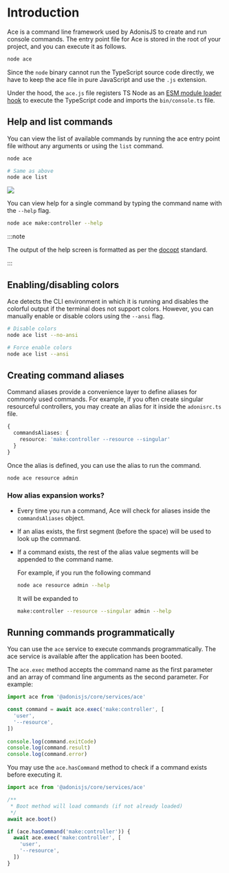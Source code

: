 # Introduction

Ace is a command line framework used by AdonisJS to create and run console commands. The entry point file for Ace is stored in the root of your project, and you can execute it as follows.

```sh
node ace
```

Since the `node` binary cannot run the TypeScript source code directly, we have to keep the ace file in pure JavaScript and use the `.js` extension.

Under the hood, the `ace.js` file registers TS Node as an [ESM module loader hook](https://nodejs.org/api/module.html#customization-hooks) to execute the TypeScript code and imports the `bin/console.ts` file.

## Help and list commands

You can view the list of available commands by running the ace entry point file without any arguments or using the `list` command.

```sh
node ace

# Same as above
node ace list
```

![](./ace_help_screen.jpeg)

You can view help for a single command by typing the command name with the `--help` flag.

```sh
node ace make:controller --help
```

:::note

The output of the help screen is formatted as per the [docopt](http://docopt.org/) standard.

:::


## Enabling/disabling colors

Ace detects the CLI environment in which it is running and disables the colorful output if the terminal does not support colors. However, you can manually enable or disable colors using the `--ansi` flag.

```sh
# Disable colors
node ace list --no-ansi

# Force enable colors
node ace list --ansi
```

## Creating command aliases

Command aliases provide a convenience layer to define aliases for commonly used commands. For example, if you often create singular resourceful controllers, you may create an alias for it inside the `adonisrc.ts` file.

```ts
{
  commandsAliases: {
    resource: 'make:controller --resource --singular'
  }
}
```

Once the alias is defined, you can use the alias to run the command.

```sh
node ace resource admin
```

### How alias expansion works?

- Every time you run a command, Ace will check for aliases inside the `commandsAliases` object. 
- If an alias exists, the first segment (before the space) will be used to look up the command.
- If a command exists, the rest of the alias value segments will be appended to the command name.

    For example, if you run the following command

    ```sh
    node ace resource admin --help
    ```
    
    It will be expanded to
    
    ```sh
    make:controller --resource --singular admin --help
    ```

## Running commands programmatically

You can use the `ace` service to execute commands programmatically. The ace service is available after the application has been booted.

The `ace.exec` method accepts the command name as the first parameter and an array of command line arguments as the second parameter. For example:

```ts
import ace from '@adonisjs/core/services/ace'

const command = await ace.exec('make:controller', [
  'user',
  '--resource',
])
    
console.log(command.exitCode)
console.log(command.result)
console.log(command.error)
```

You may use the `ace.hasCommand` method to check if a command exists before executing it.

```ts
import ace from '@adonisjs/core/services/ace'

/**
 * Boot method will load commands (if not already loaded)
 */
await ace.boot()

if (ace.hasCommand('make:controller')) {
  await ace.exec('make:controller', [
    'user',
    '--resource',
  ])
}
```
